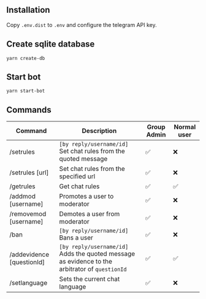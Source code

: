 ## Installation

Copy `.env.dist` to `.env` and configure the telegram API key.

## Create sqlite database

`yarn create-db`

## Start bot

`yarn start-bot`

## Commands

Command | Description | Group Admin | Normal user
--- | --- | --- | ---
/setrules | `[by reply/username/id]`  Set chat rules from the quoted message | ✅ | ❌
/setrules [url] | Set chat rules from the specified url | ✅ | ❌
/getrules | Get chat rules | ✅ | ✅
/addmod [username] | Promotes a user to moderator | ✅ | ❌
/removemod [username] | Demotes a user from moderator | ✅ | ❌
/ban | `[by reply/username/id]`  Bans a user | ✅ | ❌
/addevidence [questionId] | `[by reply/username/id]` Adds the quoted message as evidence to the arbitrator of `questionId` | ✅ | ✅
/setlanguage | Sets the current chat language | ✅ | ❌
